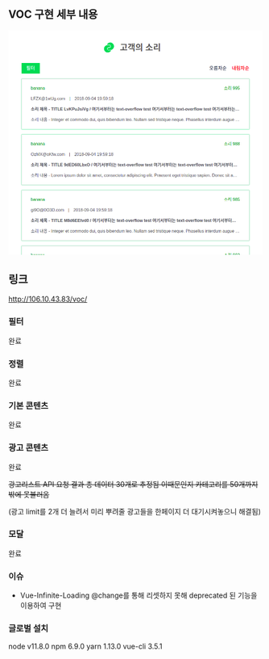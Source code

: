 
## VOC 구현 세부 내용

![main](./main.png)

## 링크

http://106.10.43.83/voc/

### 필터

완료

### 정렬

완료

### 기본 콘텐츠

완료

### 광고 콘텐츠

완료

~~광고리스트 API 요청 결과 총 데이터 30개로 추정됨 이때문인지 카테고리를 50개까지밖에 못불러옴~~

(광고 limit를 2개 더 늘려서 미리 뿌려줄 광고들을 한페이지 더 대기시켜놓으니 해결됨)

### 모달

완료

### 이슈

- Vue-Infinite-Loading @change를 통해 리셋하지 못해 deprecated 된 기능을 이용하여 구현

### 글로벌 설치

node v11.8.0
npm 6.9.0
yarn 1.13.0
vue-cli 3.5.1
